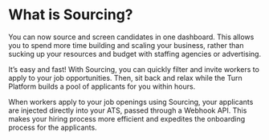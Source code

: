 # What is Sourcing?
You can now source and screen candidates in one dashboard. This allows you to spend more time building and scaling your business, rather than sucking up your resources and budget with staffing agencies or advertising.

It’s easy and fast! With Sourcing, you can quickly filter and invite workers to apply to your job opportunities. Then, sit back and relax while the Turn Platform builds a pool of applicants for you within hours.

When workers apply to your job openings using Sourcing, your applicants are injected directly into your ATS, passed through a Webhook API. This makes your hiring process more efficient and expedites the onboarding process for the applicants.
